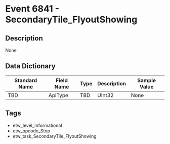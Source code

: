 # Event 6841 - SecondaryTile_FlyoutShowing

## Description
None

## Data Dictionary
|Standard Name|Field Name|Type|Description|Sample Value|
|---|---|---|---|---|
|TBD|ApiType|TBD|UInt32|None|None|

## Tags
* etw_level_Informational
* etw_opcode_Stop
* etw_task_SecondaryTile_FlyoutShowing